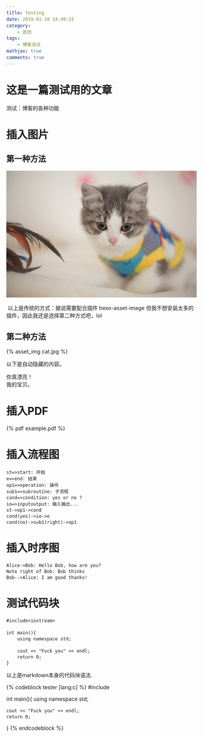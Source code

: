 ```yaml
---
title: testing
date: 2019-01-10 14:49:23
category:
    - 其他
tags:
    - 博客测试
mathjax: true
comments: true
---
```


# 这是一篇测试用的文章

测试：博客的各种功能

# 插入图片

## 第一种方法

![cat](testing/cat.jpg)

​	以上是传统的方式：据说需要配合插件 hexo-asset-image
​	但我不想安装太多的插件，因此我还是选择第二种方式吧，lol

## 第二种方法


{% asset_img cat.jpg %}

以下是自动隐藏的内容。  
<!-- more -->

你真漂亮！  
我的宝贝。

# 插入PDF

{% pdf example.pdf %}

# 插入流程图

```flow
st=>start: 开始
e=>end: 结束
op1=>operation: 操作
sub1=>subroutine: 子流程
cond=>condition: yes or no ?
io=>inputoutput: 输入输出...
st->op1->cond
cond(yes)->io->e
cond(no)->sub1(right)->op1
```

# 插入时序图

```sequence
Alice->Bob: Hello Bob, how are you?
Note right of Bob: Bob thinks
Bob-->Alice: I am good thanks!
```

# 测试代码块

```
#include<iostream>

int main(){
	using namespace std;
	
	cout << "Fuck you" << endl;
	return 0;
}
```

以上是markdown本身的代码块语法.

{% codeblock tester [lang:c] %}
#include<iostream>

int main(){
	using namespace std;
	
	cout << "Fuck you" << endl;
	return 0;
}
{% endcodeblock %}


